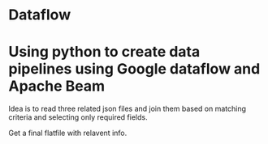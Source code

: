 # Dataflow
# Using python to create data pipelines using Google dataflow and Apache Beam

Idea is to read three related json files and join them based on matching criteria and selecting only required fields.

Get a final flatfile with relavent info.
